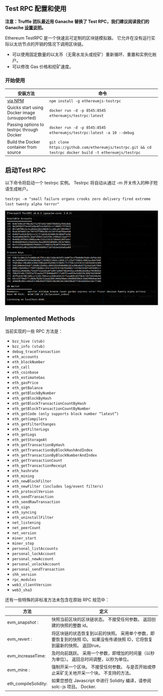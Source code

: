 ## Test RPC 配置和使用

**注意：Truffle 团队最近用 Ganache 替换了 Test RPC，我们建议阅读我们的 Ganache [设置说明](ganache-cli.md)。**


Ethereum TestRPC 是一个快速且可定制的区块链模拟器。 它允许在没有运行实际以太坊节点的开销的情况下调用区块链。

* 可以使用固定数量的以太币（无需水龙头或挖矿）重新循环、重置和实例化帐户。
* 可以修改 Gas 价格和挖矿速度。


### 开始使用

| 安装方法                                                        | 命令                                                                                                       |
|-------------------------------------------------------------|----------------------------------------------------------------------------------------------------------|
| [via NPM](https://www.npmjs.com/package/ethereumjs-testrpc) | ` npm install -g ethereumjs-testrpc `                                                                    |
| Quicks start using Docker image (unsupported)               | ` docker run -d -p 8545:8545 ethereumjs/testrpc:latest `                                                 |
| Passing options to testrpc through Docker                   | ` docker run -d -p 8545:8545 ethereumjs/testrpc:latest -a 10 --debug `                                   |
| Build the Docker container from source                      | ` git clone https://github.com/ethereumjs/testrpc.git && cd testrpc docker build -t ethereumjs/testrpc ` |


## 启动Test RPC

以下命令将启动一个 testrpc 实例。 Testrpc 将自动从通过 -m 开关传入的种子短语生成帐户。

` testrpc -m "small failure organs crooks zero delivery fired extreme lost twenty alpha terror" `

![Test RPC](../screenshots/testrpc.png)

## Implemented Methods

当前实现的一些 RPC 方法是：

- ` bzz_hive (stub) `
- ` bzz_info (stub) `
- ` debug_traceTransaction `
- ` eth_accounts `
- ` eth_blockNumber `
- ` eth_call `
- ` eth_coinbase `
- ` eth_estimateGas `
- ` eth_gasPrice `
- ` eth_getBalance `
- ` eth_getBlockByNumber `
- ` eth_getBlockByHash `
- ` eth_getBlockTransactionCountByHash `
- ` eth_getBlockTransactionCountByNumber `
- ` eth_getCode (only supports block number “latest”) `
- ` eth_getCompilers `
- ` eth_getFilterChanges `
- ` eth_getFilterLogs `
- ` eth_getLogs `
- ` eth_getStorageAt `
- ` eth_getTransactionByHash `
- ` eth_getTransactionByBlockHashAndIndex `
- ` eth_getTransactionByBlockNumberAndIndex `
- ` eth_getTransactionCount `
- ` eth_getTransactionReceipt `
- ` eth_hashrate `
- ` eth_mining `
- ` eth_newBlockFilter `
- ` eth_newFilter (includes log/event filters) `
- ` eth_protocolVersion `
- ` eth_sendTransaction `
- ` eth_sendRawTransaction `
- ` eth_sign `
- ` eth_syncing `
- ` eth_uninstallFilter `
- ` net_listening `
- ` net_peerCount `
- ` net_version `
- ` miner_start `
- ` miner_stop `
- ` personal_listAccounts `
- ` personal_lockAccount `
- ` personal_newAccount `
- ` personal_unlockAccount `
- ` personal_sendTransaction `
- ` shh_version `
- ` rpc_modules `
- ` web3_clientVersion `
- ` web3_sha3 `


还有一些特殊的非标准方法未包含在原始 RPC 规范中：

| 方法                   | 定义                                                                   |
|----------------------|----------------------------------------------------------------------|
| evm_snapshot :       | 快照当前区块的区块链状态。 不接受任何参数。 返回创建的快照的整数 id。                                |
| evm_revert :         | 将区块链的状态恢复到以前的快照。 采用单个参数，即要恢复到的快照 ID。 如果没有传递快照 ID，它将恢复到最新的快照。 返回true。 |
| evm_increaseTime:    | 及时向前跳跃。 采用一个参数，即增加的时间量（以秒为单位）。 返回总时间调整，以秒为单位。                        |
| evm_mine :           | 强制开采一个区块。 不接受任何参数。 与是否开始或停止采矿无关地开采一个块。 不支持的方法。                       |
| eth_compileSolidity: | 如果您想在 Javascript 中进行 Solidity 编译，请参阅 solc-js 项目。 Docker.             |
